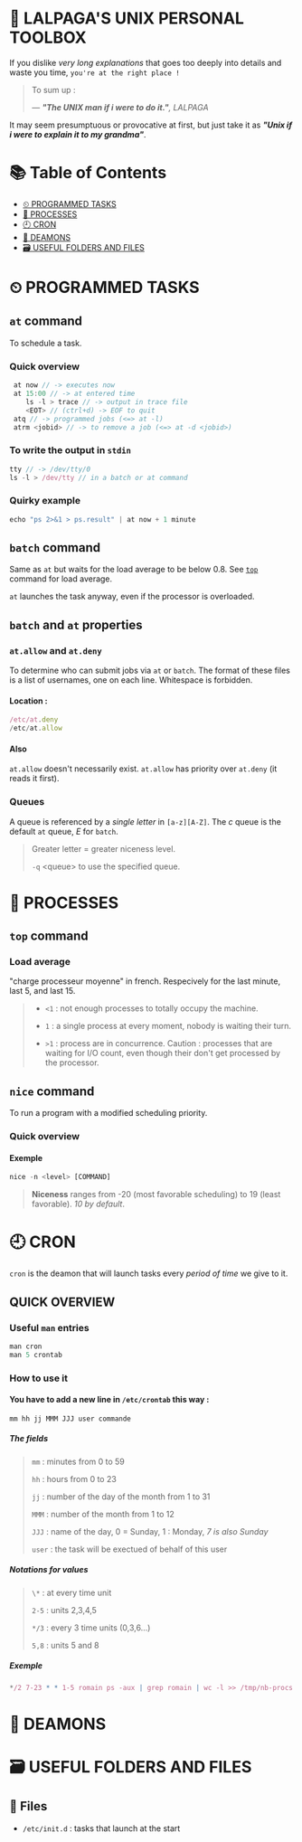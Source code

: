 # 🐧 LALPAGA'S UNIX PERSONAL TOOLBOX

If you dislike *very long explanations* that goes too deeply into details and waste you time, `you're at the right place !`

> To sum up :
>
> &mdash; _**"The UNIX man if i were to do it."**, LALPAGA_

It may seem presumptuous or provocative at first, but just take it as _**"Unix if i were to explain it to my grandma"**_.

# 📚 Table of Contents

- [⏲ PROGRAMMED TASKS](#-programmed-tasks)
- [👾 PROCESSES](#-processes)
- [🕘 CRON](#-cron)
- [👹 DEAMONS](#-deamons)
- [🗃 USEFUL FOLDERS AND FILES](#-useful-folders-and-files)

# ⏲ PROGRAMMED TASKS

## `at` command

To schedule a task.

### Quick overview

```js
 at now // -> executes now
 at 15:00 // -> at entered time
	ls -l > trace // -> output in trace file
	<EOT> // (ctrl+d) -> EOF to quit 
 atq // -> programmed jobs (<=> at -l)
 atrm <jobid> // -> to remove a job (<=> at -d <jobid>)
```

### To write the output in `stdin`

```js
tty // -> /dev/tty/0
ls -l > /dev/tty // in a batch or at command
```

### Quirky example

```js
echo "ps 2>&1 > ps.result" | at now + 1 minute
```

## `batch` command

Same as `at` but waits for the load average to be below 0.8. See [`top`](#top-command) command for load average.

`at` launches the task anyway, even if the processor is overloaded.

## `batch` and `at` properties

### `at.allow` and `at.deny` 

To determine who can submit jobs via `at` or `batch`.
The format of these files is a list of usernames, one on each line. Whitespace is forbidden. 

#### Location :

```js
/etc/at.deny
/etc/at.allow
```
#### Also

`at.allow` doesn't necessarily exist.
`at.allow` has priority over `at.deny` (it reads it first).

### Queues

A queue is referenced by a _single letter_ in `[a-z][A-Z]`. The _c_ queue is the default `at` queue, _E_ for `batch`.

> Greater letter = greater niceness level.
>
> `-q` \<queue\> to use the specified queue.

# 👾 PROCESSES

## `top` command 

### Load average 

"charge processeur moyenne" in french. Respecively for the last minute, last 5, and last 15. 
> - `<1` : not enough processes to totally occupy the machine.
>
> - `1` : a single process at every moment, nobody is waiting their turn.
>
> - `>1` : process are in concurrence.  Caution : processes that are waiting for I/O count, even though their don't get processed by the processor.

## `nice` command

To run a program with a modified scheduling priority.

### Quick overview

#### Exemple

```js
nice -n <level> [COMMAND]
```

> **Niceness** ranges from -20 (most favorable scheduling) to 19 (least favorable). _10 by default_.

# 🕘 CRON

`cron` is the deamon that will launch tasks every _period of time_ we give to it.

## QUICK OVERVIEW

### Useful `man` entries

```js
man cron
man 5 crontab
```

### How to use it

#### You have to add a new line in `/etc/crontab` this way : 

```
mm hh jj MMM JJJ user commande
```

##### The fields

> `mm` : minutes from 0 to 59
>
> `hh` : hours from 0 to 23
>
> `jj` : number of the day of the month from 1 to 31
>
> `MMM` : number of the month from 1 to 12
>
> `JJJ` : name of the day,  0 = Sunday, 1 : Monday, _7 is also Sunday_
>
> `user` : the task will be exectued of behalf of this user

##### Notations for values

> `\*` : at every time unit
>
> `2-5` : units 2,3,4,5
>
> `*/3` : every 3 time units (0,3,6...)
>
> `5,8` : units 5 and 8

##### Exemple

```js
*/2 7-23 * * 1-5 romain ps -aux | grep romain | wc -l >> /tmp/nb-procs
```

# 👹 DEAMONS

# 🗃 USEFUL FOLDERS AND FILES

## 📁 Files
- `/etc/init.d` : tasks that launch at the start
